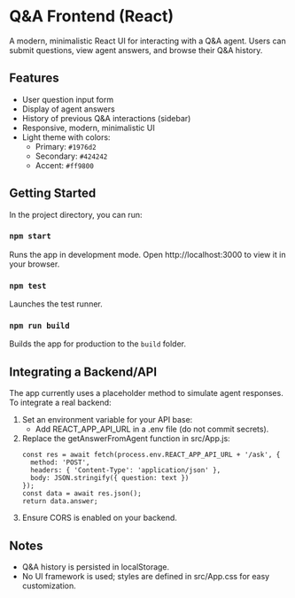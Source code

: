 # Q&A Frontend (React)

A modern, minimalistic React UI for interacting with a Q&A agent. Users can submit questions, view agent answers, and browse their Q&A history.

## Features

- User question input form
- Display of agent answers
- History of previous Q&A interactions (sidebar)
- Responsive, modern, minimalistic UI
- Light theme with colors:
  - Primary: `#1976d2`
  - Secondary: `#424242`
  - Accent: `#ff9800`

## Getting Started

In the project directory, you can run:

### `npm start`
Runs the app in development mode.
Open http://localhost:3000 to view it in your browser.

### `npm test`
Launches the test runner.

### `npm run build`
Builds the app for production to the `build` folder.

## Integrating a Backend/API

The app currently uses a placeholder method to simulate agent responses.
To integrate a real backend:

1. Set an environment variable for your API base:
   - Add REACT_APP_API_URL in a .env file (do not commit secrets).
2. Replace the getAnswerFromAgent function in src/App.js:
   ```
   const res = await fetch(process.env.REACT_APP_API_URL + '/ask', {
     method: 'POST',
     headers: { 'Content-Type': 'application/json' },
     body: JSON.stringify({ question: text })
   });
   const data = await res.json();
   return data.answer;
   ```
3. Ensure CORS is enabled on your backend.

## Notes

- Q&A history is persisted in localStorage.
- No UI framework is used; styles are defined in src/App.css for easy customization.
